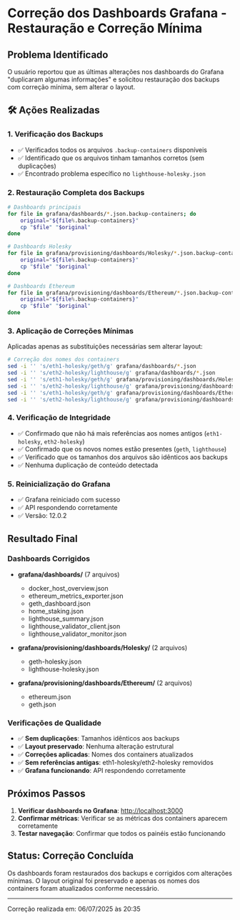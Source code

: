 # Correção dos Dashboards Grafana - Restauração e Correção Mínima

## Problema Identificado

O usuário reportou que as últimas alterações nos dashboards do Grafana "duplicaram algumas informações" e solicitou restauração dos backups com correção mínima, sem alterar o layout.

## 🛠️ Ações Realizadas

### 1. Verificação dos Backups

- ✅ Verificados todos os arquivos `.backup-containers` disponíveis
- ✅ Identificado que os arquivos tinham tamanhos corretos (sem duplicações)
- ✅ Encontrado problema específico no `lighthouse-holesky.json`

### 2. Restauração Completa dos Backups

```bash
# Dashboards principais
for file in grafana/dashboards/*.json.backup-containers; do
    original="${file%.backup-containers}"
    cp "$file" "$original"
done

# Dashboards Holesky
for file in grafana/provisioning/dashboards/Holesky/*.json.backup-containers; do
    original="${file%.backup-containers}"
    cp "$file" "$original"
done

# Dashboards Ethereum
for file in grafana/provisioning/dashboards/Ethereum/*.json.backup-containers; do
    original="${file%.backup-containers}"
    cp "$file" "$original"
done
```

### 3. Aplicação de Correções Mínimas

Aplicadas apenas as substituições necessárias sem alterar layout:

```bash
# Correção dos nomes dos containers
sed -i '' 's/eth1-holesky/geth/g' grafana/dashboards/*.json
sed -i '' 's/eth2-holesky/lighthouse/g' grafana/dashboards/*.json
sed -i '' 's/eth1-holesky/geth/g' grafana/provisioning/dashboards/Holesky/*.json
sed -i '' 's/eth2-holesky/lighthouse/g' grafana/provisioning/dashboards/Holesky/*.json
sed -i '' 's/eth1-holesky/geth/g' grafana/provisioning/dashboards/Ethereum/*.json
sed -i '' 's/eth2-holesky/lighthouse/g' grafana/provisioning/dashboards/Ethereum/*.json
```

### 4. Verificação de Integridade

- ✅ Confirmado que não há mais referências aos nomes antigos (`eth1-holesky`, `eth2-holesky`)
- ✅ Confirmado que os novos nomes estão presentes (`geth`, `lighthouse`)
- ✅ Verificado que os tamanhos dos arquivos são idênticos aos backups
- ✅ Nenhuma duplicação de conteúdo detectada

### 5. Reinicialização do Grafana

- ✅ Grafana reiniciado com sucesso
- ✅ API respondendo corretamente
- ✅ Versão: 12.0.2

## Resultado Final

### Dashboards Corrigidos

- **grafana/dashboards/** (7 arquivos)
  - docker_host_overview.json
  - ethereum_metrics_exporter.json
  - geth_dashboard.json
  - home_staking.json
  - lighthouse_summary.json
  - lighthouse_validator_client.json
  - lighthouse_validator_monitor.json

- **grafana/provisioning/dashboards/Holesky/** (2 arquivos)
  - geth-holesky.json
  - lighthouse-holesky.json

- **grafana/provisioning/dashboards/Ethereum/** (2 arquivos)
  - ethereum.json
  - geth.json

### Verificações de Qualidade

- ✅ **Sem duplicações**: Tamanhos idênticos aos backups
- ✅ **Layout preservado**: Nenhuma alteração estrutural
- ✅ **Correções aplicadas**: Nomes dos containers atualizados
- ✅ **Sem referências antigas**: eth1-holesky/eth2-holesky removidos
- ✅ **Grafana funcionando**: API respondendo corretamente

## Próximos Passos

1. **Verificar dashboards no Grafana**: <http://localhost:3000>
2. **Confirmar métricas**: Verificar se as métricas dos containers aparecem corretamente
3. **Testar navegação**: Confirmar que todos os painéis estão funcionando

## Status: Correção Concluída

Os dashboards foram restaurados dos backups e corrigidos com alterações mínimas. O layout original foi preservado e apenas os nomes dos containers foram atualizados conforme necessário.

---

Correção realizada em: 06/07/2025 às 20:35
